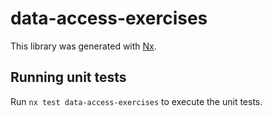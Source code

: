 # data-access-exercises

This library was generated with [Nx](https://nx.dev).

## Running unit tests

Run `nx test data-access-exercises` to execute the unit tests.
